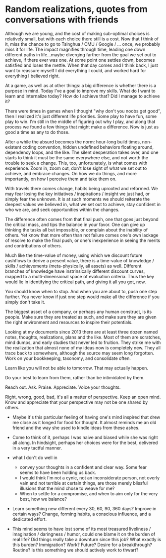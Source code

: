 # Random realizations, quotes from conversations with friends

Although we are young, and the cost of making sub-optimal choices is relatively small, but with each choice there still is a cost.
Now that I think of it, miss the chance to go to Tsinghua / CMU / Google / ... once, we probably miss it for life.
The impact magnifies through time, leading one down different paths in life...maybe diverging farther from the goal we set out to achieve, if there ever was one.
At some point one settles down, becomes satisfied and loses the mettle.
When that day comes and I think back, I just want to reassure myself I did everything I could, and worked hard for everything I believed right.

At a game, as well as at other things: a big difference is whether there is a purpose in mind.
Today I’ve a goal to improve my skills.
What do I want to learn and internalize today? How do I achieve that? Did I manage to achieve it?

There were times in games when I thought "why don't you noobs get good", then I realized it's just different life priorities.
Some play to have fun, some play to win.
I'm still in the middle of figuring out why I play, and along that process we found a few things that might make a difference.
Now is just as good a time as any to do those.

After a while the absurd becomes the norm: hour-long build times, non-existent coding convention, hidden undefined behaviors floating around, dependency loops, and the like.
The silent desperation takes over, and one starts to think it must be the same everywhere else, and not worth the trouble to seek a change.
This, too, unfortunately, is what comes with experience.
Zoom in, zoom out, don't lose sight of what we set out to achieve, and embrace changes.
On how we do things, and more importantly, on how I perceive them and take them on.

With travels there comes change, habits being uprooted and reformed.
We may fear losing the key initiatives / inspirations / insight we just had, or simply fear the unknown.
It is at such moments we should reiterate the deepest values we believed in, what we set out to achieve, stay confident in who we are, and seek opportunities within the changes.

The difference often comes from that final push, one that goes just beyond the critical mass, and tips the balance in your favor.
One can give up thinking the tasks all but impossible, or complain about the inability of others.
Yet know that more often than not failure comes one's own lackage of resolve to make the final push, or one's inexperience in seeing the merits and contributions of others.

Much like the time-value of money, using which we discount future cashflows to derive a present value, there is a time-value of knowledge / skills / achievements (meta-physically, all assets) as well.
Different branches of knowledge have instrinsically different discount curves, mapped to a multi-dimensional space of evaluation criteria.
Thus the key would lie in identifying the critical path, and giving it all you got, now.

You should know when to stop. And when you are about to, push one step further. You never know if just one step would make all the difference if you simply don't take it.

The biggest asset of a company, or perhaps any human construct, is its people.
Make sure they are treated as such, and make sure they are given the right environment and resources to inspire their potentials.

Looking at my documents since 2013 there are at least three dozen named notes, thoughts, realizations, plans and the like.
Most of them are scratches, mind dumps, and early studies that never led to fruition.
They strike me with the realization that almost none of my ideas now is completely new.
They all trace back to somewhere, although the source may seem long forgotten.
Work on your bookkeeping, taxonomy, and consolidate often.

Learn like you will not be able to tomorrow.
That may actually happen.

Do your best to learn from them, rather than be intimidated by them.

Reach out. Ask. Praise. Appreciate. Voice your thoughts.

Right, wrong, good, bad, it's all a matter of perspective.
Keep an open mind. Know and appreciate that your perspective may not be one shared by others.


* Maybe it's this particular feeling of having one's mind inspired that drew me close as it longed for food for thought. It almost reminds me an old friend and the way she used to kindle ideas from these ashes.
* Come to think of it, perhaps I was naive and biased while she was right all along. In hindsight, perhaps her choices were for the best, delivered in a very tactful manner.

* what I don't do well in
  * convey your thoughts in a confident and clear way. Some fear seems to have been holding us back.
  * I would think I'm not a cynic, not an inconsiderate person, not overly vain and not terrible at certain things, are those merely blissful illusions that the mind chose to weave for me?
  * When to settle for a compromise, and when to aim only for the very best, how we balance?

* Learn something new different every 30, 60, 90, 360 days? Improve in certain ways? Change, forming habits, a conscious influence, and a dedicated effort.

* This mind seems to have lost some of its most treasured liveliness / imagination / daringness / humor, could one blame it on the burden of real life? Did things really take a downturn since this job? What exactly is this burden? Immigration? Work? Future? Desire for a breakthrough? Routine? Is this something we should actively work to thwart?


